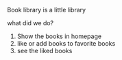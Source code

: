 Book library is a little library

what did we do?
1) Show the books in homepage
2) like or add books to favorite books
3) see the liked books
